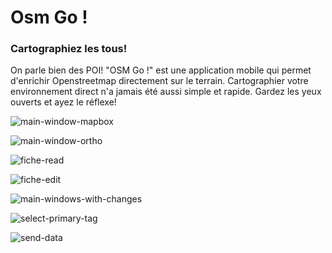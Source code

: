 # Osm Go ! 

### Cartographiez les tous! 

On parle bien des POI! 
"OSM Go !" est une application mobile qui permet d'enrichir Openstreetmap directement sur le terrain.
Cartographier votre environnement direct n'a jamais été aussi simple et rapide. Gardez les yeux ouverts et ayez le réflexe! 

![main-window-mapbox](https://github.com/DoFabien/OsmGo/screenshot/main-window-mapbox.png)

![main-window-ortho](https://github.com/DoFabien/OsmGo/screenshot/main-window-ortho.png)

![fiche-read](https://github.com/DoFabien/OsmGo/screenshot/fiche-read.png)

![fiche-edit](https://github.com/DoFabien/OsmGo/screenshot/fiche-edit.png)

![main-windows-with-changes](https://github.com/DoFabien/OsmGo/screenshot/main-windows-with-changes)

![select-primary-tag](https://github.com/DoFabien/OsmGo/screenshot/select-primary-tag.png)

![send-data](https://github.com/DoFabien/OsmGo/screenshot/send-data.png)
